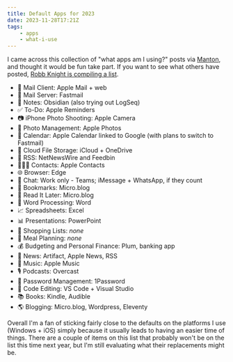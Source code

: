 ```yaml
---
title: Default Apps for 2023
date: 2023-11-28T17:21Z
tags:
    - apps
    - what-i-use
---
```


I came across this collection of "what apps am I using?" posts via [Manton](https://www.manton.org/2023/11/28/default-apps-for.html), and thought it would be fun take part. If you want to see what others have posted, [Robb Knight is compiling a list](https://defaults.rknight.me/).

- 📨 Mail Client: Apple Mail + web
- 📮 Mail Server: Fastmail
- 📝 Notes: Obsidian (also trying out LogSeq)
- ✅ To-Do: Apple Reminders
- 📷 iPhone Photo Shooting: Apple Camera
- 🌅 Photo Management: Apple Photos
- 📆 Calendar: Apple Calendar linked to Google (with plans to switch to Fastmail)
- 📁 Cloud File Storage: iCloud + OneDrive
- 📖 RSS: NetNewsWire and Feedbin
- 🙍🏻‍♂️ Contacts: Apple Contacts
- 🌐 Browser: Edge
- 💬 Chat: Work only - Teams; iMessage + WhatsApp, if they count
- 🔖 Bookmarks: Micro.blog
- 📑 Read It Later: Micro.blog
- 📜 Word Processing: Word
- 📈 Spreadsheets: Excel
- 📊 Presentations: PowerPoint
- 🛒 Shopping Lists: _none_
- 🍴 Meal Planning: _none_
- 💰 Budgeting and Personal Finance: Plum, banking app
- 📰 News: Artifact, Apple News, RSS
- 🎵 Music: Apple Music
- 🎙️ Podcasts: Overcast
- 🔐 Password Management: 1Password
- 🤖 Code Editing: VS Code + Visual Studio
- 📚 Books: Kindle, Audible
- 🌎 Blogging: Micro.blog, Wordpress, Eleventy

Overall I'm a fan of sticking fairly close to the defaults on the platforms I use (Windows + iOS) simply because it usually leads to having an easier time of things. There are a couple of items on this list that probably won't be on the list this time next year, but I'm still evaluating what their replacements might be.
